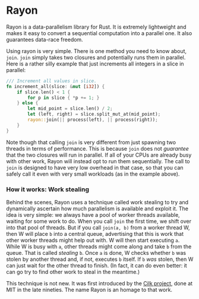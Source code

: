 # Rayon

Rayon is a data-parallelism library for Rust. It is extremely
lightweight and makes it easy to convert a sequential computation into
a parallel one. It also guarantees data-race freedom.

Using rayon is very simple. There is one method you need to know
about, `join`. `join` simply takes two closures and potentially runs
them in parallel. Here is a rather silly example that just increments
all integers in a slice in parallel:

```rust
/// Increment all values in slice.
fn increment_all(slice: &mut [i32]) {
    if slice.len() < 1 {
        for p in slice { *p += 1; }
    } else {
        let mid_point = slice.len() / 2;
        let (left, right) = slice.split_mut_at(mid_point);
        rayon::join(|| process(left), || process(right));
    }
}
```

Note though that calling `join` is very different from just spawning
two threads in terms of performance. This is because `join` does not
*guarantee* that the two closures will run in parallel. If all of your
CPUs are already busy with other work, Rayon will instead opt to run
them sequentially. The call to `join` is designed to have very low
overhead in that case, so that you can safely call it even with very
small workloads (as in the example above).

### How it works: Work stealing

Behind the scenes, Rayon uses a technique called work stealing to try
and dynamically ascertain how much parallelism is available and
exploit it. The idea is very simple: we always have a pool of worker
threads available, waiting for some work to do. When you call `join`
the first time, we shift over into that pool of threads. But if you
call `join(a, b)` from a worker thread W, then W will place `b` into a
central queue, advertising that this is work that other worker threads
might help out with. W will then start executing `a`. While W is busy
with `a`, other threads might come along and take `b` from the
queue. That is called *stealing* `b`. Once `a` is done, W checks
whether `b` was stolen by another thread and, if not, executes `b`
itself. If `b` *was* stolen, then W can just wait for the other thread
to finish.  (In fact, it can do even better: it can go try to find
other work to steal in the meantime.)

This technique is not new. It was first introduced by the
[Cilk project][cilk], done at MIT in the late nineties. The name Rayon
is an homage to that work.

[cilk]: http://supertech.csail.mit.edu/cilk/
